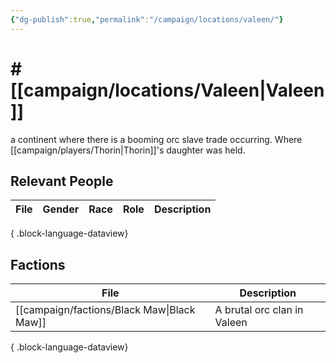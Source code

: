 ```yaml
---
{"dg-publish":true,"permalink":"/campaign/locations/valeen/"}
---
```


# # [[campaign/locations/Valeen\|Valeen]]
a continent where there is a booming orc slave trade occurring. Where [[campaign/players/Thorin\|Thorin]]'s daughter was held. 

## Relevant People
| File | Gender | Race | Role | Description |
| ---- | ------ | ---- | ---- | ----------- |

{ .block-language-dataview}

## Factions
| File                                          | Description                 |
| --------------------------------------------- | --------------------------- |
| [[campaign/factions/Black Maw\|Black Maw]] | A brutal orc clan in Valeen |

{ .block-language-dataview}